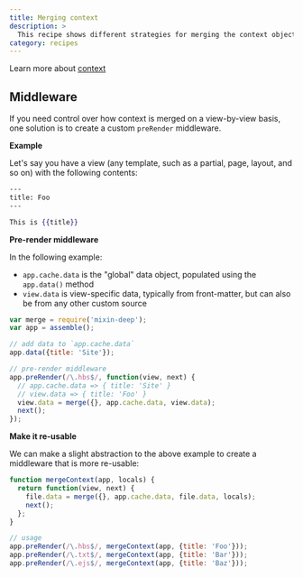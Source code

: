 ```yaml
---
title: Merging context
description: >
  This recipe shows different strategies for merging the context object before rendering, based on which data should be given preferential treatment.
category: recipes
---
```

Learn more about [context](./terminology#context)

## Middleware

If you need control over how context is merged on a view-by-view basis, one solution is to create a custom `preRender` middleware.

**Example**

Let's say you have a view (any template, such as a partial, page, layout, and so on) with the following contents:

```hbs
---
title: Foo
---

This is {{title}}
```

**Pre-render middleware**

In the following example:

- `app.cache.data` is the "global" data object, populated using the `app.data()` method
- `view.data` is view-specific data, typically from front-matter, but can also be from any other custom source

```js
var merge = require('mixin-deep');
var app = assemble();

// add data to `app.cache.data`
app.data({title: 'Site'});

// pre-render middleware
app.preRender(/\.hbs$/, function(view, next) {
  // app.cache.data => { title: 'Site' }
  // view.data => { title: 'Foo' }
  view.data = merge({}, app.cache.data, view.data);
  next();
});
```

**Make it re-usable**

We can make a slight abstraction to the above example to create a middleware that is more re-usable:

```js
function mergeContext(app, locals) {
  return function(view, next) {
    file.data = merge({}, app.cache.data, file.data, locals);
    next();
  };
}

// usage
app.preRender(/\.hbs$/, mergeContext(app, {title: 'Foo'}));
app.preRender(/\.txt$/, mergeContext(app, {title: 'Bar'}));
app.preRender(/\.ejs$/, mergeContext(app, {title: 'Baz'}));
```
